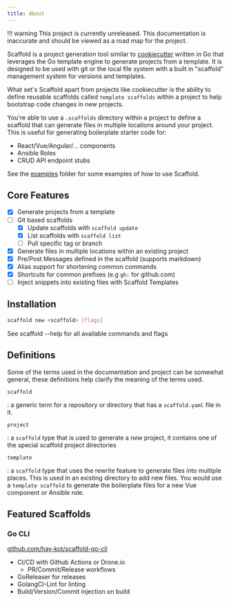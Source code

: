 ```yaml
---
title: About
---
```


!!! warning
    This project is currently unreleased. This documentation is inaccurate and should be viewed as a road map for the project.

Scaffold is a project generation tool similar to [cookiecutter](https://github.com/cookiecutter/cookiecutter) written in Go that leverages the Go template engine to generate projects from a template. It is designed to be used with git or the local file system with a built in "scaffold" management system for versions and templates.

What set's Scaffold apart from projects like cookiecutter is the ability to define reusable scaffolds called `template scaffolds` within a project to help bootstrap code changes in new projects.

You're able to use a `.scaffolds` directory within a project to define a scaffold that can generate files in multiple locations around your project. This is useful for generating boilerplate starter code for:

- React/Vue/Angular/... components
- Ansible Roles
- CRUD API endpoint stubs

See the [examples](https://github.com/hay-kot/scaffold/tree/main/.examples) folder for some examples of how to use Scaffold.

## Core Features

- [x] Generate projects from a template
- [ ] Git based scaffolds
    - [x] Update scaffolds with `scaffold update`
    - [x] List scaffolds with `scaffold list`
    - [ ] Pull specific tag or branch
- [x] Generate files in multiple locations within an existing project
- [x] Pre/Post Messages defined in the scaffold (supports markdown)
- [x] Alias support for shortening common commands
- [x] Shortcuts for common prefixes (e.g `gh:` for github.com)
- [ ] Inject snippets into existing files with Scaffold Templates

## Installation

```sh
scaffold new <scaffold> [flags]
```

See scaffold --help for all available commands and flags


## Definitions

Some of the terms used in the documentation and project can be somewhat general, these definitions help clarify the meaning of the terms used.

`scaffold`

:   a generic term for a repository or directory that has a `scaffold.yaml` file in it.

`project`

:   a `scaffold` type that is used to generate a _new_ project, it contains one of the special scaffold project directories

`template`

:   a `scaffold` type that uses the rewrite feature to generate files into multiple places. This is used in an existing directory to add new files. You would use a `template scaffold` to generate the boilerplate files for a new Vue component or Ansible role.


## Featured Scaffolds

### Go CLI

[github.com/hay-kot/scaffold-go-cli](https://github.com/hay-kot/scaffold-go-cli)

- CI/CD with Github Actions or Drone.io
    - PR/Commit/Release workflows
- GoReleaser for releases
- GolangCI-Lint for linting
- Build/Version/Commit injection on build